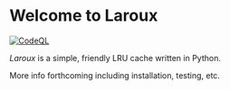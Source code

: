 # Welcome to Laroux

[![CodeQL](https://github.com/waellison/laroux/actions/workflows/codeql-analysis.yml/badge.svg)](https://github.com/waellison/laroux/actions/workflows/codeql-analysis.yml)

_Laroux_ is a simple, friendly LRU cache written in Python.

More info forthcoming including installation, testing, etc.
